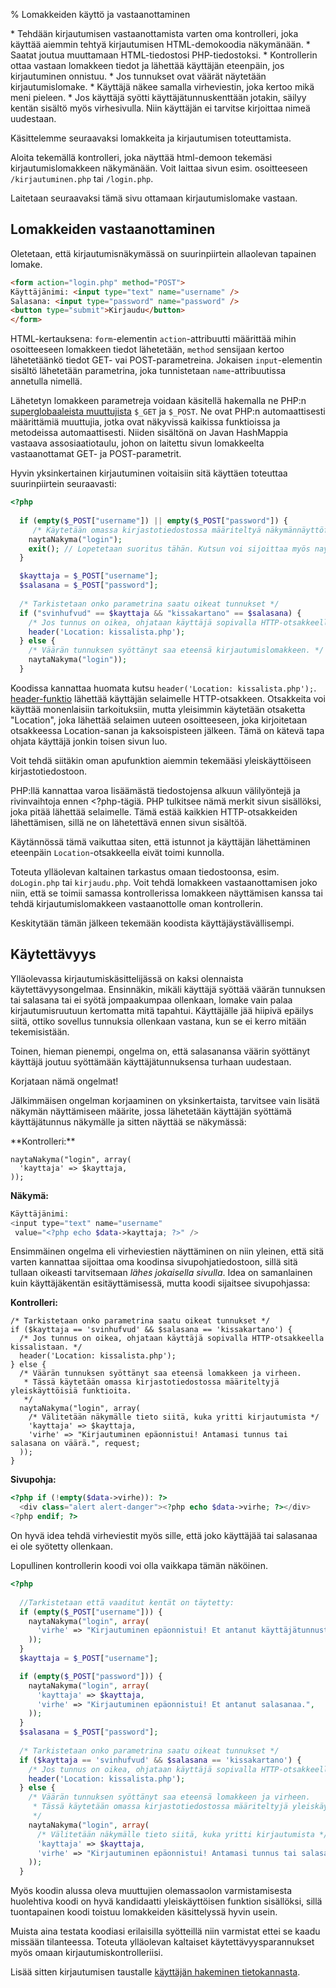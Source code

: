 % Lomakkeiden käyttö ja vastaanottaminen
<!-- order: 5 -->
<!-- tags: viikko3-php -->

<summary>
* Tehdään kirjautumisen vastaanottamista varten oma kontrolleri, joka käyttää aiemmin tehtyä kirjautumisen HTML-demokoodia näkymänään.
    * Saatat joutua muuttamaan HTML-tiedostosi PHP-tiedostoksi.
* Kontrollerin ottaa vastaan lomakkeen tiedot ja lähettää käyttäjän eteenpäin, jos kirjautuminen onnistuu.
* Jos tunnukset ovat väärät näytetään kirjautumislomake.
    * Käyttäjä näkee samalla virheviestin, joka kertoo mikä meni pieleen.
    * Jos käyttäjä syötti käyttäjätunnuskenttään jotakin, säilyy kentän sisältö myös virhesivulla. Niin käyttäjän ei tarvitse kirjoittaa nimeä uudestaan.
</summary>

Käsittelemme seuraavaksi lomakkeita ja kirjautumisen toteuttamista.

Aloita tekemällä kontrolleri, joka näyttää
html-demoon tekemäsi kirjautumislomakkeen
näkymänään. 
Voit laittaa sivun esim. osoitteeseen `/kirjautuminen.php`
tai `/login.php`. 

Laitetaan seuraavaksi tämä sivu ottamaan kirjautumislomake vastaan.

## Lomakkeiden vastaanottaminen

Oletetaan, että kirjautumisnäkymässä on suurinpiirtein allaolevan tapainen lomake.

~~~html
<form action="login.php" method="POST">
Käyttäjänimi: <input type="text" name="username" />
Salasana: <input type="password" name="password" />
<button type="submit">Kirjaudu</button>
</form>
~~~

HTML-kertauksena: `form`-elementin `action`-attribuutti määrittää 
mihin osoitteeseen lomakkeen tiedot lähetetään, 
`method` sensijaan kertoo lähetetäänkö tiedot GET- vai POST-parametreina.
Jokaisen `input`-elementin sisältö lähetetään parametrina, 
joka tunnistetaan `name`-attribuutissa annetulla nimellä.

Lähetetyn lomakkeen parametreja voidaan käsitellä hakemalla ne 
PHP:n [superglobaaleista muuttujista](http://php.net/manual/en/language.variables.superglobals.php)
`$_GET` ja `$_POST`. Ne ovat PHP:n automaattisesti määrittämiä muuttujia, jotka
ovat näkyvissä kaikissa funktioissa ja metodeissa automaattisesti.
Niiden sisältönä on Javan HashMappia vastaava assosiaatiotaulu, 
johon on laitettu sivun lomakkeelta vastaanottamat
GET- ja POST-parametrit.

Hyvin yksinkertainen kirjautuminen voitaisiin sitä käyttäen toteuttaa suurinpiirtein seuraavasti:

~~~php
<?php
  
  if (empty($_POST["username"]) || empty($_POST["password"]) {
     /* Käytetään omassa kirjastotiedostossa määriteltyä näkymännäyttöfunktioita */
    naytaNakyma("login");
    exit(); // Lopetetaan suoritus tähän. Kutsun voi sijoittaa myös naytaNakyma-funktioon, niin sitä ei tarvitse toistaa joka paikassa
  }

  $kayttaja = $_POST["username"];
  $salasana = $_POST["password"];
  
  /* Tarkistetaan onko parametrina saatu oikeat tunnukset */
  if ("svinhufvud" == $kayttaja && "kissakartano" == $salasana) {
    /* Jos tunnus on oikea, ohjataan käyttäjä sopivalla HTTP-otsakkeella kissalistaan. */
    header('Location: kissalista.php');
  } else {
    /* Väärän tunnuksen syöttänyt saa eteensä kirjautumislomakkeen. */
    naytaNakyma("login"));
  }
~~~

Koodissa kannattaa huomata kutsu `header('Location: kissalista.php');`.
[header-funktio](http://php.net/manual/en/function.header.php)
lähettää käyttäjän selaimelle HTTP-otsakkeen.
Otsakkeita voi käyttää monenlaisiin tarkoituksiin, mutta yleisimmin käytetään otsaketta "Location", 
joka lähettää selaimen uuteen osoitteeseen, joka kirjoitetaan otsakkeessa Location-sanan ja kaksoispisteen jälkeen.
Tämä on kätevä tapa ohjata käyttäjä jonkin toisen sivun luo.

Voit tehdä siitäkin oman apufunktion aiemmin tekemääsi yleiskäyttöiseen kirjastotiedostoon.

<alert>

PHP:llä kannattaa varoa lisäämästä tiedostojensa alkuun välilyöntejä 
ja rivinvaihtoja ennen &lt;?php-tägiä. PHP tulkitsee nämä merkit
sivun sisällöksi, joka pitää lähettää selaimelle. 
Tämä estää kaikkien HTTP-otsakkeiden lähettämisen, 
sillä ne on lähetettävä ennen sivun sisältöä.

Käytännössä tämä vaikuttaa siten, että istunnot 
ja käyttäjän lähettäminen eteenpäin `Location`-otsakkeella
eivät toimi kunnolla.

</alert>

Toteuta ylläolevan kaltainen tarkastus omaan tiedostoonsa, esim. `doLogin.php` tai `kirjaudu.php`. 
Voit tehdä lomakkeen vastaanottamisen joko niin, että se toimii samassa kontrollerissa lomakkeen näyttämisen kanssa tai tehdä
kirjautumislomakkeen vastaanottolle oman kontrollerin. 

Keskitytään tämän jälkeen tekemään koodista käyttäjäystävällisempi.

## Käytettävyys

Ylläolevassa kirjautumiskäsittelijässä on kaksi olennaista käytettävyysongelmaa.
Ensinnäkin, mikäli käyttäjä syöttää väärän tunnuksen tai salasana tai ei syötä jompaakumpaa ollenkaan, lomake vain palaa kirjautumisruutuun
kertomatta mitä tapahtui. 
Käyttäjälle jää hiipivä epäilys siitä, ottiko sovellus tunnuksia ollenkaan vastana, kun se ei kerro mitään tekemisistään.

Toinen, hieman pienempi, ongelma on, että salasanansa väärin syöttänyt käyttäjä joutuu syöttämään käyttäjätunnuksensa turhaan uudestaan.

Korjataan nämä ongelmat!

Jälkimmäisen ongelman korjaaminen on yksinkertaista, tarvitsee vain lisätä
näkymän näyttämiseen määrite, jossa lähetetään
käyttäjän syöttämä käyttäjätunnus näkymälle ja sitten näyttää se
näkymässä:

<sidebyside>
<column size="5">
**Kontrolleri:**

~~~inlinephp
naytaNakyma("login", array(
  'kayttaja' => $kayttaja,
));
~~~

</column>
<column size="7">

**Näkymä:**

~~~php
Käyttäjänimi:
<input type="text" name="username" 
 value="<?php echo $data->kayttaja; ?>" />
~~~

</column>
</sidebyside>

Ensimmäinen ongelma eli virheviestien näyttäminen on niin yleinen, että
sitä varten kannattaa sijoittaa oma koodinsa sivupohjatiedostoon,
sillä sitä tullaan oikeasti tarvitsemaan *lähes jokaisella sivulla*.
Idea on samanlainen kuin käyttäjäkentän esitäyttämisessä, mutta 
koodi sijaitsee sivupohjassa:

**Kontrolleri:**

~~~inlinephp
/* Tarkistetaan onko parametrina saatu oikeat tunnukset */
if ($kayttaja == 'svinhufvud' && $salasana == 'kissakartano') {
  /* Jos tunnus on oikea, ohjataan käyttäjä sopivalla HTTP-otsakkeella kissalistaan. */
  header('Location: kissalista.php');
} else {
  /* Väärän tunnuksen syöttänyt saa eteensä lomakkeen ja virheen.
   * Tässä käytetään omassa kirjastotiedostossa määriteltyjä yleiskäyttöisiä funktioita.
   */
  naytaNakyma("login", array(
    /* Välitetään näkymälle tieto siitä, kuka yritti kirjautumista */
    'kayttaja' => $kayttaja,
    'virhe' => "Kirjautuminen epäonnistui! Antamasi tunnus tai salasana on väärä.", request;
  ));
}
~~~

**Sivupohja:**

~~~php
<?php if (!empty($data->virhe)): ?>
  <div class="alert alert-danger"><?php echo $data->virhe; ?></div>
<?php endif; ?>
~~~

On hyvä idea tehdä virheviestit myös sille, että joko
käyttäjää tai salasanaa ei ole syötetty ollenkaan.

Lopullinen kontrollerin koodi voi olla vaikkapa tämän näköinen.

~~~php
<?php
  
  //Tarkistetaan että vaaditut kentät on täytetty:
  if (empty($_POST["username"])) {
    naytaNakyma("login", array(
      'virhe' => "Kirjautuminen epäonnistui! Et antanut käyttäjätunnusta.",
    ));
  }
  $kayttaja = $_POST["username"];

  if (empty($_POST["password"])) {
    naytaNakyma("login", array(
      'kayttaja' => $kayttaja,
      'virhe' => "Kirjautuminen epäonnistui! Et antanut salasanaa.",
    ));
  }
  $salasana = $_POST["password"];
  
  /* Tarkistetaan onko parametrina saatu oikeat tunnukset */
  if ($kayttaja == 'svinhufvud' && $salasana == 'kissakartano') {
    /* Jos tunnus on oikea, ohjataan käyttäjä sopivalla HTTP-otsakkeella kissalistaan. */
    header('Location: kissalista.php');
  } else {
    /* Väärän tunnuksen syöttänyt saa eteensä lomakkeen ja virheen.
     * Tässä käytetään omassa kirjastotiedostossa määriteltyjä yleiskäyttöisiä funktioita.
     */
    naytaNakyma("login", array(
      /* Välitetään näkymälle tieto siitä, kuka yritti kirjautumista */
      'kayttaja' => $kayttaja,
      'virhe' => "Kirjautuminen epäonnistui! Antamasi tunnus tai salasana on väärä.", request;
    ));
  }
~~~



Myös koodin alussa oleva muuttujien olemassaolon varmistamisesta huolehtiva koodi
on hyvä kandidaatti yleiskäyttöisen funktion sisällöksi,
sillä tuontapainen koodi toistuu lomakkeiden käsittelyssä hyvin usein.

<alert>
Muista aina testata koodiasi erilaisilla syötteillä niin varmistat ettei se kaadu missään tilanteessa.
</alert>

<next>
Toteuta ylläolevan kaltaiset käytettävyysparannukset myös omaan kirjautumiskontrolleriisi.

Lisää sitten kirjautumisen taustalle [käyttäjän hakeminen tietokannasta](mallit_tiedonhaku.html).
</next>
